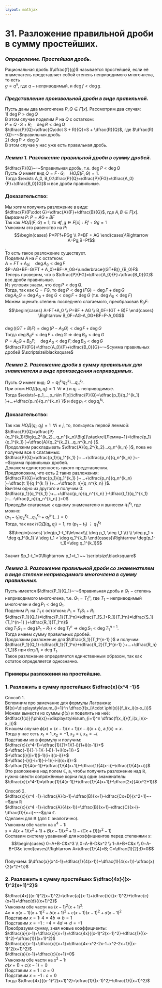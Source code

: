 ```yaml
---  
layout: mathjax  
---  
```

  
# 31. Разложение правильной дроби в сумму простейших.  
  
### *Определение. Простейшая дробь.*  
Рациональная дробь $\dfrac{f}{g}$ называется простейшей, если её знаменатель представляет собой степень неприводимого многочлена, то есть  
$g=q^n$, где $q~-~$неприводимый, и $\deg f < \deg g$.  
  
### *Представление произвольной дроби в виде правильной.*  
Пусть даны два многочлена $P,Q\in F[x]$. Рассмотрим два случая:  
$1)~\deg P > \deg Q$  
В этом случае поделим $P$ на $Q$ с остатком:  
$P=Q\cdot S + R;\quad\deg R < \deg Q$  
$\dfrac{P}{Q}=\dfrac{Q\cdot S + R}{Q}=S + \dfrac{R}{Q}$, где $\dfrac{R}{Q}~-~$правильная дробь  
$2)~\deg P < \deg Q$  
В этом случае у нас уже есть правильная дробь.  
  
### *Лемма 1. Разложение правильной дроби в сумму дробей.*  
$\dfrac{P}{Q}~-~$правильная дробь, т.е. $\deg P < \deg Q$  
Пусть $Q$ имеет вид $Q=F\cdot G;\quad НОД(F,G)=1$.  
Тогда $\exists A_0, B_0:\dfrac{P}{Q}=\dfrac{P}{FG}=\dfrac{A_0}{F}+\dfrac{B_0}{G}$ и все дроби правильные.  
  
### Доказательство:  
Мы хотим получить разложение в виде:  
$\dfrac{P}{F\cdot G}=\dfrac{A}{F}+\dfrac{B}{G}$, где $A,B\in F[x].$  
Выразим $P$: $P=AG+BF$  
Так как $НОД(F,G)=1$, то $\exists f,g\in F[x]:Ff+Gg=1$  
Умножим это равенство на $P$:  
$$\begin{cases}  
P=PFf+PGg  
\\  
P=BF + AG  
\end{cases}\Rightarrow A=Pg,B=Pf$$.  
То есть такое разложение существует.  
Поделим $A$ на $F$ с остатком:  
$A=FT + A_0;\quad\deg A_0 < \deg F$  
$P=AG+BF=G(FT + A_0)+BF=A_0G+\underbrace{(GT+B)}_{B_0}F$  
Теперь проверим, что в $\dfrac{P}{FG}=\dfrac{A_0}{F}+\dfrac{B_0}{G}$ все дроби правильные.  
Из условия знаем, что $\deg P<\deg Q$.  
Тогда, так как $Q=FG$, то $\deg P < \deg (FG)=\deg F+\deg G$  
$\deg A_0G=\deg A_0 + \deg G<\deg F +\deg G$ (т.к. $\deg A_0<\deg F)$  
Можем оценить степень последнего слагаемого, преобразовав $B_0F$:  
$$\begin{cases}  
A=FT+A_0  
\\  
P=BF + AG  
\\  
B_0F=(GT + B)F  
\end{cases} \Rightarrow B_0F=AG-A_0G+BF=P-A_0G$$  
$\deg \big((GT+B)F\big)= \deg(P-A_0G) < \deg F + \deg G$  
Тогда $\deg B_0 F<\deg F + \deg G\Rightarrow \deg B_0 < \deg G$  
$P=A_0G+B_0F;\quad\deg A_0 < \deg F; \deg B_0 < \deg G$  
$\dfrac{P}{FG}=\dfrac{A_0}{F}+\dfrac{B_0}{G}~-~$сумма правильных дробей  $\scriptsize\blacksquare$  
  
### *Лемма 2. Разложение дроби в сумму правильных для знаменателя в виде произведения неприводимых.*  
Пусть $Q$ имеет вид: $Q=q_1^{k_1}q_2^{k_2}...q_n^{k_n}$.  
При этом $НОД(q_i,q_j)=1 ~~ \forall i\ne j$ и $q_i~-~$неприводимые.  
Тогда $\exists!~p_1,...,p_n\in F[x]:\dfrac{P}{Q}=\dfrac{p_1}{q_1^{k_1} }+...+\dfrac{p_n}{q_n^{k_n} }$ и $\deg p_i < \deg q_i^{k_i}$.  
  
### Доказательство:  
Так как $НОД(q_i,q_j)=1  ~~  \forall i\ne j$, то, пользуясь первой леммой:  
$\dfrac{P}{Q}=\dfrac{P}{q_1^{k_1}\Big(q_2^{k_2}...q_n^{k_n}\Big)}\stackrel{Лемма~1}=\dfrac{p_1}{q_1^{k_1} }+\dfrac{A}{q_2^{k_2}...q_n^{k_n} }$.  
Продолжим раскладывать $\dfrac{A}{q_2^{k_2}...q_n^{k_n} }$, пока не получим все $n$ слагаемых:  
$\dfrac{P}{Q}=\dfrac{p_1}{q_1^{k_1} }+...+\dfrac{p_n}{q_n^{k_n} }~-~$сумма правильных дробей.  
Докажем единственность такого представления.  
Предположим, что есть 2 таких разложения:  
$\dfrac{P}{Q}=\dfrac{p_1}{q_1^{k_1} }+...+\dfrac{p_n}{q_n^{k_n} }=\dfrac{t_1}{q_1^{k_1} }+...+\dfrac{t_n}{q_n^{k_n} }$.  
Вычтем одно из другого и получим $0$:  
$\dfrac{p_1}{q_1^{k_1} }+...+\dfrac{p_n}{q_n^{k_n} }-\dfrac{t_1}{q_1^{k_1} }-...-\dfrac{t_n}{q_n^{k_n} }=0$  
Приведём слагаемые к одному знаменателю и вынесем $q_1^{k_1}$, где можно:  
$(p_1-t_1)q_2^{k_2}...q_n^{k_n}+q_1^{k_1}(...)=0$  
Тогда, так как $НОД(q_i, q_j)=1$, то $(p_1-t_1)~\vdots~q_1^{k_1}$  
$$\begin{cases}  
\deg(p_1-t_1)\le\max\\{ \deg p_1, \deg t_1 \\}  
\\  
\deg p_1 < \deg q_1^{k_1}  
\\  
\deg t_1 < \deg q_1^{k_1}  
\end{cases}\Rightarrow \deg(p_1-t_1)<\deg q_1^{k_1}$$  
Значит $p_1-t_1=0\Rightarrow p_1=t_1 ~~ \scriptsize\blacksquare$  
  
### *Лемма 3. Разложение правильной дроби со знаменателем в виде степени неприводимого многочлена в сумму правильных.*  
Пусть имеется $\dfrac{P_1}{Q_1}~-~$правильная дробь и $Q_1~-~$степень неприводимого многочлена, т.е. $Q_1=T_1^n$, где $T_1~-~$неприводимый многочлен и $\deg P_1<\deg Q_1$.  
Поделим $P_1$ на $T_1$ с остатком: $P_1=T_1S_1+R_1$  
$\dfrac{P_1}{Q_1}=\dfrac{P_1}{T_1^n}=\dfrac{T_1S_1+R_1}{T_1^n}=\dfrac{S_1}{T_1^{n-1} }+\dfrac{R_1}{T_1^n}$  
$\deg T_1S_1=\deg(P_1-R_1)<\deg T_1^n\Rightarrow\deg S_1 < \deg T_1^{n-1}$.  
Тогда имеем сумму правильных дробей.  
Продолжим разложение для $\dfrac{S_1}{T_1^{n-1} }$ и получим:  
 $\dfrac{P_1}{Q_1}=\dfrac{R_1}{T_1^n}+\dfrac{R_2}{T_1^{n-1} }+...+\dfrac{R_n}{T_1}$ при $\deg R_i < \deg T_1$.  
Такое разложение определяется единственным образом, так как остаток определяется однозначно.  
  
### Примеры разложения на простейшие.  
  
### $1.$ Разложить в сумму простейших $\dfrac{x}{x^4 -1}$  
Способ $1.$  
Вспомним про замечание для формулы Лагранжа:  
$f(x)=\displaystyle\sum_{i=1}^n \dfrac{f(x_i)\cdot \phi(x)}{f_i(x_i)(x-x_i)}$  
Можем вынести из суммы $\phi(x)$ и поделить на неё:  
$\dfrac{f(x)}{\phi(x)}=\displaystyle\sum_{i=1}^n \dfrac{f(x_i)}{f_i(x_i)(x-x_i)}$  
В нашем случае $\phi(x)=(x-1)(x+1)(x-i)(x+i)$, а $f(x)=x$.  
Тогда у нас есть $x_1 = 1,x_2=-1,x_3=i,x_4=-i$.  
Подставим их в формулу и получим:  
$\dfrac{x}{x^4-1}=\dfrac{1}{(1+1)(1-i)(1+i)(x-1)}+$  
$+\dfrac{-1}{(-1-1)(-1-i)(-1+i)(x+1)}+$  
$+\dfrac{i}{(i+1)(i-1)(i+i)(x-i)}+$  
$+\dfrac{-i}{(-i+1)(-i-1)(-i-i)(x+i)}=$  
$=\dfrac{1}{4(x-1)}+\dfrac{1}{4(x+1)}-\dfrac{1}{4(x-i)}-\dfrac{1}{4(x+i)}$  
Это разложение над полем $\mathbb{C}$, а, чтобы получить разложение над $\mathbb{R}$,  
нужно свести сопряжённые корни под один знаменатель:  
$\dfrac{x}{x^4-1}=\dfrac{1}{4(x-1)}+\dfrac{1}{4(x+1)}-\dfrac{2x}{4(x^2+1)}$  
  
Способ $2.$  
$\dfrac{x}{x^4 -1}=\dfrac{A}{x-1}+\dfrac{B}{x+1}-\dfrac{Cx+D}{x^2+1}~-~$для $\mathbb{R}$  
$\dfrac{x}{x^4 -1}=\dfrac{A}{4(x-1)}+\dfrac{B}{x+1}-\dfrac{C}{x-i}-\dfrac{D}{x+i}~-~$для $\mathbb{C}$.  
Сделаем для $\mathbb{R}$ (для $\mathbb{C}$ аналогично).  
Умножим обе части на $x^4-1$:  
$x=A(x+1)(x^2+1)+B(x-1)(x^2+1)-(Cx+D)(x^2-1)$  
Составим систему уравнений для коэффициентов перед степенями $x$:  
$$\begin{cases}  
0=A+B-C&x^3  
\\  
0=A-B-D&x^2  
\\  
1=A+B+C&x  
\\  
0=A-B+D&c  
\end{cases}\Rightarrow A=\dfrac{1}{4}=B; C=\dfrac{1}{2};D=0$$  
Получаем: $\dfrac{x}{x^4-1}=\dfrac{1}{4(x-1)}+\dfrac{1}{4(x+1)}-\dfrac{x}{2(x^2+1)}$  
  
### $2.$  Разложить в сумму простейших $\dfrac{4x}{(x-1)^2(x+1)^2}$  
$\dfrac{4x}{(x-1)^2(x+1)^2}=\dfrac{a}{x-1}+\dfrac{b}{(x-1)^2}+\dfrac{c}{x+1}+\dfrac{d}{(x+1)^2}$  
Умножим обе части на $(x-1)^2 (x+1)^2$:  
$4x=a(x-1) (x+1)^2 + b (x+1)^2 +c (x+1) (x-1)^2 + d (x-1)^2$  
Подставим $x=1:~4=4b\Rightarrow b= 1$  
Подставим $x=-1:-4=4d\Rightarrow d=-1$  
Преобразуем сумму, зная новые коэффициенты:  
$\dfrac{a}{x-1}+\dfrac{c}{x+1}=\dfrac{4x}{(x-1)^2(x+1)^2}-\dfrac{1}{(x-1)^2}+\dfrac{1}{(x+1)^2}$  
$\dfrac{a}{x-1}+\dfrac{c}{x+1}=\dfrac{4x-x^2-2x-1+x^2-2x+1}{(x-1)^2(x+1)^2}$  
$\dfrac{a}{x-1}+\dfrac{c}{x+1}=0$  
Умножим обе части на $x^2-1$:  
$a(x+1)+c(x-1)=0$  
Подставим $x=1:a=0$  
Подставим $x=-1:c=0$  
Тогда $\dfrac{4x}{(x-1)^2(x+1)^2}=\dfrac{1}{(x-1)^2}-\dfrac{1}{(x+1)^2}$  

